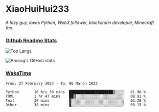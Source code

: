 # XiaoHuiHui233

*A lazy guy, loves Python, Web3 follower, blockchain developer, Minecraft fan.*

### [Github Readme Stats](https://github.com/anuraghazra/github-readme-stats)

![Top Langs](https://github-readme-stats.vercel.app/api/top-langs/?username=XiaoHuiHui233&layout=compact&theme=github_dark)

![Anurag's GitHub stats](https://github-readme-stats.vercel.app/api?username=XiaoHuiHui233&show_icons=true&theme=github_dark)

### [WakaTime](https://wakatime.com)

<!--START_SECTION:waka-->

```text
From: 27 February 2023 - To: 06 March 2023

Python       16 hrs 30 mins  ████████████████████▒░░░░   81.96 %
TOML         1 hr 47 mins    ██▒░░░░░░░░░░░░░░░░░░░░░░   08.92 %
Text         39 mins         ▓░░░░░░░░░░░░░░░░░░░░░░░░   03.28 %
Other        38 mins         ▓░░░░░░░░░░░░░░░░░░░░░░░░   03.15 %
```

<!--END_SECTION:waka-->
